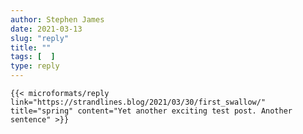 ```yaml
---
author: Stephen James
date: 2021-03-13
slug: "reply"
title: ""
tags: [  ]
type: reply
---
```

	{{< microformats/reply link="https://strandlines.blog/2021/03/30/first_swallow/" title="spring" content="Yet another exciting test post. Another sentence" >}}

	


